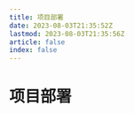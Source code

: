 ```yaml
---
title: 项目部署
date: 2023-08-03T21:35:52Z
lastmod: 2023-08-03T21:35:56Z
article: false
index: false
---
```


# 项目部署

　　‍

　　‍
